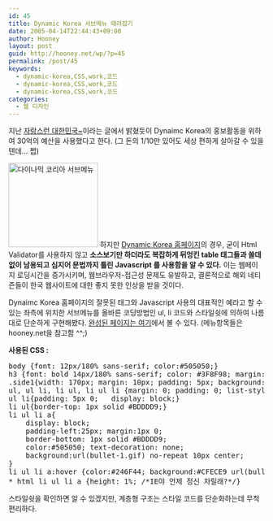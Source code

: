 ```yaml
---
id: 45
title: Dynamic Korea 서브메뉴 때려잡기
date: 2005-04-14T22:44:43+09:00
author: Hooney
layout: post
guid: http://hooney.net/wp/?p=45
permalink: /post/45
keywords:
  - dynamic-korea,CSS,work,코드
  - dynamic-korea,CSS,work,코드
  - dynamic-korea,CSS,work,코드
categories:
  - 웹 디자인
---
```

지난 [자랑스런 대한민국~](/blog/index.php/2005/04/08/37)이라는 글에서 밝혔듯이 Dynaimc Korea의 홍보활동을 위하여 30억의 예산을 사용했다고 한다. (그 돈의 1/10만 있어도 세상 편하게 살아갈 수 있을텐데&#8230; 쩝)

[<img src="/files/img/2005-04/d-k.gif" width="176" height="166" alt="다이나믹 코리아 서브메뉴" />](/files/doc/code/2005-04/dynamic-korea.html) 하지만 [Dynamic Korea 홈페이지](http://www.korea.net/)의 경우, 굳이 Html Validator를 사용하지 않고 **소스보기만 하더라도 복잡하게 뒤엉킨 table 태그들과 쓸데없이 남용되고 심지어 문법까지 틀린 Javascript 를 사용함을 알 수 있다.** 이는 웹페이지 로딩시간을 증가시키며, 웹브라우저-접근성 문제도 유발하고, 결론적으로 해외 네티즌들이 한국 웹사이트에 대한 좋지 못한 인상을 받을 것이다. 

Dynaimc Korea 홈페이지의 잘못된 태그와 Javascript 사용의 대표적인 예라고 할 수 있는 좌측에 위치한 서브메뉴를 올바른 코딩방법인 ul, li 코드와 스타일쉿에 의하여 나름대로 단순하게 구현해봤다. [완성된 페이지는 여기](/files/doc/code/2005-04/dynamic-korea.html)에서 볼 수 있다. (메뉴항목들은 hooney.net을 참고함 ^^;)

**사용된 CSS :** 

<pre>body {font: 12px/180% sans-serif; color:#505050;}
h3 {font: bold 14px/180% sans-serif; color: #3F8F98; margin: 0 10px}
.side1{width: 170px; margin: 10px; padding: 5px; background: #E4F6F4;}
ul, ul li, li ul, li ul li {margin: 0; padding: 0; list-style: none;}
ul li{padding: 5px 0;	display: block;}
li ul{border-top: 1px solid #BDDDD9;}
li ul li a{
	display: block;
	padding-left:25px; margin:1px 0;
	border-bottom: 1px solid #BDDDD9;
	color:#505050; text-decoration: none;
	background:url(bullet-1.gif) no-repeat 10px center;
}
li ul li a:hover {color:#246F44; background:#CFECE9 url(bullet-1-on.gif) no-repeat 10px center;}
* html li ul li a {height: 1%; /*IE야 언제 정신 차릴래?*/}
</pre>

스타일쉿을 확인하면 알 수 있겠지만, 계층형 구조는 스타일 코드를 단순화하는데 무척 편리하다.